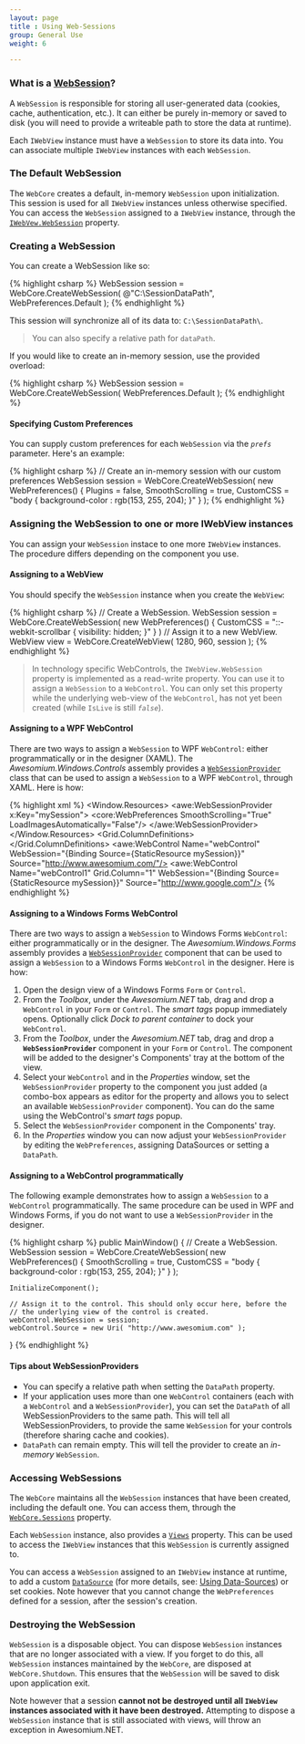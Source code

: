 ```yaml
---
layout: page
title : Using Web-Sessions
group: General Use
weight: 6

---
```


### What is a [WebSession](http://docs.awesomium.net/?tc=T_Awesomium_Core_WebSession)?

A `WebSession` is responsible for storing all user-generated data (cookies, cache, authentication, etc.). It can either be purely in-memory or saved to disk (you will need to provide a writeable path to store the data at runtime).

Each `IWebView` instance must have a `WebSession` to store its data into. You can associate multiple `IWebView` instances with each `WebSession`.

### The Default WebSession

The `WebCore` creates a default, in-memory `WebSession` upon initialization. This session is used for all `IWebView` instances unless otherwise specified. You can access the `WebSession` assigned to a `IWebView` instance, through the [`IWebVew.WebSession`](http://docs.awesomium.net/?tc=P_Awesomium_Core_IWebView_WebSession) property.

### Creating a WebSession

You can create a WebSession like so:

{% highlight csharp %}
WebSession session = WebCore.CreateWebSession( 
    @"C:\SessionDataPath", WebPreferences.Default );
{% endhighlight %}

This session will synchronize all of its data to: `C:\SessionDataPath\`.

> You can also specify a relative path for `dataPath`.

If you would like to create an in-memory session, use the provided overload:

{% highlight csharp %}
WebSession session = WebCore.CreateWebSession( WebPreferences.Default );
{% endhighlight %}

#### Specifying Custom Preferences
You can supply custom preferences for each `WebSession` via the *`prefs`* parameter. Here's an example:

{% highlight csharp %}
// Create an in-memory session with our custom preferences
WebSession session = WebCore.CreateWebSession( new WebPreferences()
{
    Plugins = false,
    SmoothScrolling = true,
    CustomCSS = "body { background-color : rgb(153, 255, 204); }"
} );
{% endhighlight %}

### Assigning the WebSession to one or more IWebView instances
You can assign your `WebSession` instace to one more `IWebView` instances. The procedure differs depending on the component you use.

#### Assigning to a WebView

You should specify the `WebSession` instance when you create the `WebView`:

{% highlight csharp %}
// Create a WebSession.
WebSession session = WebCore.CreateWebSession( new WebPreferences()
{
    CustomCSS = "::-webkit-scrollbar { visibility: hidden; }"
} )
// Assign it to a new WebView.
WebView view = WebCore.CreateWebView( 1280, 960, session );
{% endhighlight %}

> In technology specific WebControls, the `IWebView.WebSession` property is implemented as a read-write property. You can use it to assign a `WebSession` to a `WebControl`. You can only set this property while the underlying web-view of the `WebControl`, has not yet been created (while `IsLive` is still *`false`*).

#### Assigning to a WPF WebControl

There are two ways to assign a `WebSession` to WPF `WebControl`: either programmatically or in the designer (XAML).
The *Awesomium.Windows.Controls* assembly provides a [`WebSessionProvider`](http://docs.awesomium.net/?tc=T_Awesomium_Windows_Controls_WebSessionProvider) class that can be used to assign a `WebSession` to a WPF `WebControl`, through XAML. Here is how:

{% highlight xml %}
<Window 
    x:Class="WebControlSample.MainWindow" 
    xmlns="http://schemas.microsoft.com/winfx/2006/xaml/presentation" 
    xmlns:x="http://schemas.microsoft.com/winfx/2006/xaml"
    xmlns:core="clr-namespace:Awesomium.Core;assembly=Awesomium.Core"
    xmlns:awe="http://schemas.awesomium.com/winfx"
    Height="350" 
    Width="525">
    <Window.Resources>
        <awe:WebSessionProvider x:Key="mySession">
            <core:WebPreferences 
                SmoothScrolling="True"
                LoadImagesAutomatically="False"/>
        </awe:WebSessionProvider>
    </Window.Resources>
    <Grid SnapsToDevicePixels="True">
        <Grid.ColumnDefinitions>
            <ColumnDefinition />
            <ColumnDefinition />
        </Grid.ColumnDefinitions>
        <awe:WebControl 
            Name="webControl" 
            WebSession="{Binding Source={StaticResource mySession}}" 
            Source="http://www.awesomium.com/"/>
        <awe:WebControl 
            Name="webControl1" 
            Grid.Column="1" 
            WebSession="{Binding Source={StaticResource mySession}}" 
            Source="http://www.google.com"/>
    </Grid>
</Window>
{% endhighlight %}

#### Assigning to a Windows Forms WebControl

There are two ways to assign a `WebSession` to Windows Forms `WebControl`: either programmatically or in the designer.
The *Awesomium.Windows.Forms* assembly provides a [`WebSessionProvider`](http://docs.awesomium.net/?tc=T_Awesomium_Windows_Forms_WebSessionProvider) component that can be used to assign a `WebSession` to a Windows Forms `WebControl` in the designer. Here is how:

1. Open the design view of a Windows Forms `Form` or `Control`.
3. From the *Toolbox*, under the *Awesomium.NET* tab, drag and drop a `WebControl` in your `Form` or `Control`. The *smart tags* popup immediately opens. Optionally click *Dock to parent container* to dock your `WebControl`.
4. From the *Toolbox*, under the *Awesomium.NET* tab, drag and drop a **`WebSessionProvider`** component in your `Form` or `Control`. The component will be added to the designer's Components' tray at the bottom of the view.
5. Select your `WebControl` and in the *Properties* window, set the `WebSessionProvider` property to the component you just added (a combo-box appears as editor for the property and allows you to select an available `WebSessionProvider` component). You can do the same using the WebControl's *smart tags* popup.
6. Select the `WebSessionProvider` component in the Components' tray.
7. In the *Properties* window you can now adjust your `WebSessionProvider` by editing the `WebPreferences`, assigning DataSources or setting a `DataPath`.

#### Assigning to a WebControl programmatically

The following example demonstrates how to assign a `WebSession` to a `WebControl` programmatically. The same procedure can be used in WPF and Windows Forms, if you do not want to use a `WebSessionProvider` in the designer.

{% highlight csharp %}
public MainWindow()
{
    // Create a WebSession.
    WebSession session = WebCore.CreateWebSession( new WebPreferences() 
    { 
        SmoothScrolling = true,
        CustomCSS = "body { background-color : rgb(153, 255, 204); }" 
    } );

    InitializeComponent();

    // Assign it to the control. This should only occur here, before the
    // the underlying view of the control is created.
    webControl.WebSession = session;
    webControl.Source = new Uri( "http://www.awesomium.com" );
}
{% endhighlight %}

#### Tips about WebSessionProviders

* You can specify a relative path when setting the `DataPath` property.
* If your application uses more than one `WebControl` containers (each with a `WebControl` and a `WebSessionProvider`), you can set the `DataPath` of all WebSessionProviders to the same path. This will tell all WebSessionProviders, to provide the same `WebSession` for your controls (therefore sharing cache and cookies).
* `DataPath` can remain empty. This will tell the provider to create an *in-memory* `WebSession`.


### Accessing WebSessions
The `WebCore` maintains all the `WebSession` instances that have been created, including the default one. You can access them, through the [`WebCore.Sessions`](http://docs.awesomium.net/?tc=P_Awesomium_Core_WebCore_Sessions) property.

Each `WebSession` instance, also provides a [`Views`](http://docs.awesomium.net/?tc=P_Awesomium_Core_WebSession_Views) property. This can be used to access the `IWebView` instances that this `WebSession` is currently assigned to.

You can access a `WebSession` assigned to an `IWebView` instance at runtime, to add a custom [`DataSource`](http://docs.awesomium.net/?tc=T_Awesomium_Core_Data_DataSource) (for more details, see: [Using Data-Sources](using-data-sources.html)) or set cookies. Note however that you cannot change the `WebPreferences` defined for a session, after the session's creation.

### Destroying the WebSession
`WebSession` is a disposable object. You can dispose `WebSession` instances that are no longer associated with a view. If you forget to do this, all `WebSession` instances maintained by the `WebCore`, are disposed at `WebCore.Shutdown`. This ensures that the `WebSession` will be saved to disk upon application exit.

Note however that a session **cannot not be destroyed until all `IWebView` instances associated with it have been destroyed.** Attempting to dispose a `WebSession` instance that is still associated with views, will throw an exception in Awesomium.NET.
